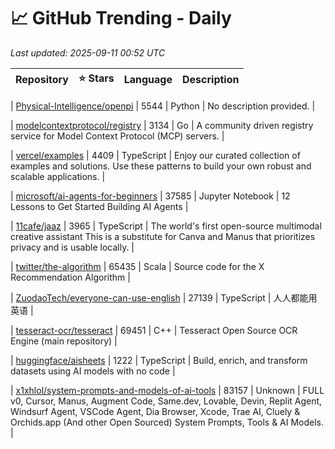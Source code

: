 # 📈 GitHub Trending - Daily

_Last updated: 2025-09-11 00:52 UTC_

| Repository | ⭐ Stars | Language | Description |
|------------|--------:|----------|-------------|

| [Physical-Intelligence/openpi](https://github.com/Physical-Intelligence/openpi) | 5544 | Python | No description provided. |

| [modelcontextprotocol/registry](https://github.com/modelcontextprotocol/registry) | 3134 | Go | A community driven registry service for Model Context Protocol (MCP) servers. |

| [vercel/examples](https://github.com/vercel/examples) | 4409 | TypeScript | Enjoy our curated collection of examples and solutions. Use these patterns to build your own robust and scalable applications. |

| [microsoft/ai-agents-for-beginners](https://github.com/microsoft/ai-agents-for-beginners) | 37585 | Jupyter Notebook | 12 Lessons to Get Started Building AI Agents |

| [11cafe/jaaz](https://github.com/11cafe/jaaz) | 3965 | TypeScript | The world's first open-source multimodal creative assistant This is a substitute for Canva and Manus that prioritizes privacy and is usable locally. |

| [twitter/the-algorithm](https://github.com/twitter/the-algorithm) | 65435 | Scala | Source code for the X Recommendation Algorithm |

| [ZuodaoTech/everyone-can-use-english](https://github.com/ZuodaoTech/everyone-can-use-english) | 27139 | TypeScript | 人人都能用英语 |

| [tesseract-ocr/tesseract](https://github.com/tesseract-ocr/tesseract) | 69451 | C++ | Tesseract Open Source OCR Engine (main repository) |

| [huggingface/aisheets](https://github.com/huggingface/aisheets) | 1222 | TypeScript | Build, enrich, and transform datasets using AI models with no code |

| [x1xhlol/system-prompts-and-models-of-ai-tools](https://github.com/x1xhlol/system-prompts-and-models-of-ai-tools) | 83157 | Unknown | FULL v0, Cursor, Manus, Augment Code, Same.dev, Lovable, Devin, Replit Agent, Windsurf Agent, VSCode Agent, Dia Browser, Xcode, Trae AI, Cluely & Orchids.app (And other Open Sourced) System Prompts, Tools & AI Models. |
